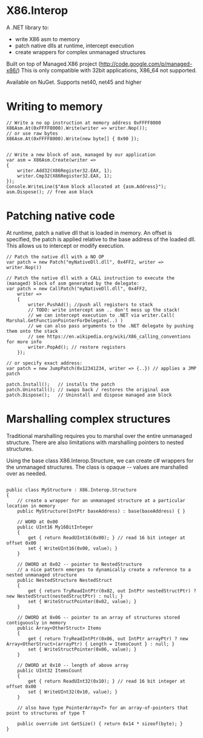 # X86.Interop
A .NET library to:
- write X86 asm to memory
- patch native dlls at runtime, intercept execution
- create wrappers for complex unmanaged structures

Built on top of Managed.X86 project (http://code.google.com/p/managed-x86/) 
This is only compatible with 32bit applications, X86_64 not supported.
 
Available on NuGet. Supports net40, net45 and higher

# Writing to memory
```
// Write a no op instruction at memory address 0xFFFF8000
X86Asm.At(0xFFFF8000).Write(writer => writer.Nop());
// or use raw bytes
X86Asm.At(0xFFFF8000).Write(new byte[] { 0x90 });


// Write a new block of asm, managed by our application
var asm = X86Asm.Create(writer =>
{
	writer.Add32(X86Register32.EAX, 1);
	writer.Cmp32(X86Register32.EAX, 1);
});
Console.WriteLine($"Asm block allocated at {asm.Address}");
asm.Dispose(); // free asm block

```

# Patching native code
At runtime, patch a native dll that is loaded in memory. An offset is specified, the patch is applied relative to the base address of the loaded dll.
This allows us to intercept or modify execution.
```
// Patch the native dll with a NO OP
var patch = new Patch("myNativeDll.dll", 0x4FF2, writer => writer.Nop())

// Patch the native dll with a CALL instruction to execute the (managed) block of asm generated by the delegate:
var patch = new CallPatch("myNativeDll.dll", 0x4FF2,
	writer =>
	{
		writer.PushAd(); //push all registers to stack
		// TODO: write intercept asm .. don't mess up the stack!
		// we can intercept execution to .NET via writer.Call( Marshal.GetFunctionPointerForDelegate(..) )
		// we can also pass arguments to the .NET delegate by pushing them onto the stack
		// see https://en.wikipedia.org/wiki/X86_calling_conventions for more info
		writer.PopAd(); // restore registers
	});

// or specify exact address:
var patch = new JumpPatch(0x12341234, writer => {..}) // applies a JMP patch

patch.Install();   // installs the patch
patch.Uninstall(); // swaps back / restores the original asm
patch.Dispose();   // Uninstall and dispose managed asm block
```


# Marshalling complex structures

Traditional marshalling requires you to marshal over the entire unmanaged structure. There are also limitations with marshalling pointers to nested structures.

Using the base class X86.Interop.Structure, we can create c# wrappers for the unmanaged structures. The class is opaque -- values are marshalled over as needed.

```

public class MyStructure : X86.Interop.Structure
{
	// create a wrapper for an unmanaged structure at a particular location in memory
	public MyStructure(IntPtr baseAddress) : base(baseAddress) { }

	// WORD at 0x00
	public UInt16 My16BitInteger
	{
		get { return ReadUInt16(0x00); } // read 16 bit integer at offset 0x00
		set { WriteUInt16(0x00, value); }
	}

	// DWORD at 0x02 -- pointer to NestedStructure
	// a nice pattern emerges to dynamically create a reference to a nested unmanaged structure
	public NestedStructure NestedStruct
	{
		get { return TryReadIntPtr(0x02, out IntPtr nestedStructPtr) ? new NestedStruct(nestedStructPtr) : null; }
		set { WriteStructPointer(0x02, value); }
	}

	// DWORD at 0x06 -- pointer to an array of structures stored contiguously in memory
	public Array<OtherStruct> Items
	{
		get { return TryReadIntPtr(0x06, out IntPtr arrayPtr) ? new Array<OtherStruct>(arrayPtr) { Length = ItemsCount } : null; }
		set { WriteStructPointer(0x06, value); }
	}

	// DWORD at 0x10 -- length of above array
	public UInt32 ItemsCount
	{
		get { return ReadUInt32(0x10); } // read 16 bit integer at offset 0x00
		set { WriteUInt32(0x10, value); }
	}

	// also have type PointerArray<T> for an array-of-pointers that point to structures of type T

	public override int GetSize() { return 0x14 * sizeof(byte); }
}
```